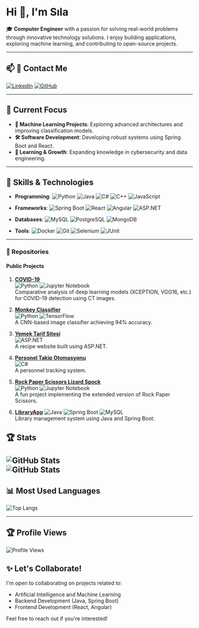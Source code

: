 # Hi 👋, I'm Sıla

🎓 **Computer Engineer** with a passion for solving real-world problems through innovative technology solutions. I enjoy building applications, exploring machine learning, and contributing to open-source projects.

---


## 📫 🔗 Contact Me 

[![LinkedIn](https://img.shields.io/badge/-LinkedIn-0A66C2?style=flat-square&logo=LinkedIn&logoColor=white)](https://linkedin.com/in/silaavsar)
[![GitHub](https://img.shields.io/badge/-GitHub-181717?style=flat-square&logo=GitHub&logoColor=white)](https://github.com/aysavsar)
 

---

## 🔭 Current Focus
- **🌟 Machine Learning Projects**: Exploring advanced architectures and improving classification models.  
- **🛠️ Software Development**: Developing robust systems using Spring Boot and React.  
- **🚀 Learning & Growth**: Expanding knowledge in cybersecurity and data engineering.

---

## 🌱 Skills & Technologies
- **Programming**: ![Python](https://img.shields.io/badge/-Python-3776AB?style=flat-square&logo=python&logoColor=white) ![Java](https://img.shields.io/badge/-Java-007396?style=flat-square&logo=java&logoColor=white) ![C#](https://img.shields.io/badge/-C%23-239120?style=flat-square&logo=c-sharp&logoColor=white) ![C++](https://img.shields.io/badge/-C++-00599C?style=flat-square&logo=c%2B%2B&logoColor=white) ![JavaScript](https://img.shields.io/badge/-JavaScript-F7DF1E?style=flat-square&logo=javascript&logoColor=black)  

- **Frameworks**: ![Spring Boot](https://img.shields.io/badge/-Spring%20Boot-6DB33F?style=flat-square&logo=springboot&logoColor=white) ![React](https://img.shields.io/badge/-React-61DAFB?style=flat-square&logo=react&logoColor=black) ![Angular](https://img.shields.io/badge/-Angular-DD0031?style=flat-square&logo=angular&logoColor=white) ![ASP.NET](https://img.shields.io/badge/-ASP.NET-512BD4?style=flat-square&logo=dotnet&logoColor=white)  

- **Databases**: ![MySQL](https://img.shields.io/badge/-MySQL-4479A1?style=flat-square&logo=mysql&logoColor=white) ![PostgreSQL](https://img.shields.io/badge/-PostgreSQL-336791?style=flat-square&logo=postgresql&logoColor=white) ![MongoDB](https://img.shields.io/badge/-MongoDB-47A248?style=flat-square&logo=mongodb&logoColor=white)  

- **Tools**: ![Docker](https://img.shields.io/badge/-Docker-2496ED?style=flat-square&logo=docker&logoColor=white) ![Git](https://img.shields.io/badge/-Git-F05032?style=flat-square&logo=git&logoColor=white) ![Selenium](https://img.shields.io/badge/-Selenium-43B02A?style=flat-square&logo=selenium&logoColor=white) ![JUnit](https://img.shields.io/badge/-JUnit-25A162?style=flat-square&logo=junit5&logoColor=white)

---

### 📂 Repositories

#### Public Projects

1. [**COVID-19**](https://github.com/aysavsar/COVID-19)  
   ![Python](https://img.shields.io/badge/-Python-3776AB?style=flat-square&logo=python&logoColor=white) ![Jupyter Notebook](https://img.shields.io/badge/-Jupyter%20Notebook-F37626?style=flat-square&logo=jupyter&logoColor=white)  
   Comparative analysis of deep learning models (XCEPTION, VGG16, etc.) for COVID-19 detection using CT images.

2. [**Monkey Classifier**](https://github.com/aysavsar/monkey-classifier-with-cnn-0-94-acc)  
   ![Python](https://img.shields.io/badge/-Python-3776AB?style=flat-square&logo=python&logoColor=white) ![TensorFlow](https://img.shields.io/badge/-TensorFlow-FF6F00?style=flat-square&logo=tensorflow&logoColor=white)  
   A CNN-based image classifier achieving 94% accuracy.

3. [**Yemek Tarif Sitesi**](https://github.com/aysavsar/Yemek_Tarif_Sitesi)  
   ![ASP.NET](https://img.shields.io/badge/-ASP.NET-512BD4?style=flat-square&logo=dotnet&logoColor=white)  
   A recipe website built using ASP.NET.

4. [**Personel Takip Otomasyonu**](https://github.com/aysavsar/Personel_Takip_Otomasyonu)  
   ![C#](https://img.shields.io/badge/-C%23-239120?style=flat-square&logo=c-sharp&logoColor=white)  
   A personnel tracking system.

5. [**Rock Paper Scissors Lizard Spock**](https://github.com/aysavsar/tas_kagit_makas_kertenkele_spock)  
   ![Python](https://img.shields.io/badge/-Python-3776AB?style=flat-square&logo=python&logoColor=white) ![Jupyter Notebook](https://img.shields.io/badge/-Jupyter%20Notebook-F37626?style=flat-square&logo=jupyter&logoColor=white)  
   A fun project implementing the extended version of Rock Paper Scissors.

6.  [**LibraryApp**](https://github.com/aysavsar/libraryApp)
  ![Java](https://img.shields.io/badge/-Java-007396?style=flat-square&logo=java&logoColor=white) ![Spring Boot](https://img.shields.io/badge/-Spring%20Boot-6DB33F?style=flat-square&logo=springboot&logoColor=white) ![MySQL](https://img.shields.io/badge/-MySQL-4479A1?style=flat-square&logo=mysql&logoColor=white)  
  Library management system using Java and Spring Boot.

## 🏆 Stats
![GitHub Stats](https://github-readme-stats.vercel.app/api?username=aysavsar&show_icons=true&theme=radical)  
![GitHub Stats](https://github-readme-streak-stats.herokuapp.com/?user=aysavsar&theme=tokyonight)
---
## 📊 Most Used Languages
![Top Langs](https://github-readme-stats.vercel.app/api/top-langs/?username=aysavsar&layout=compact&langs_count=6&theme=default)

---
## 🏆 Profile Views
![Profile Views](https://profile-counter.glitch.me/aysavsar/count.svg)


## ✨ Let's Collaborate!
I'm open to collaborating on projects related to:
- Artificial Intelligence and Machine Learning  
- Backend Development (Java, Spring Boot)  
- Frontend Development (React, Angular)  

Feel free to reach out if you're interested!  



